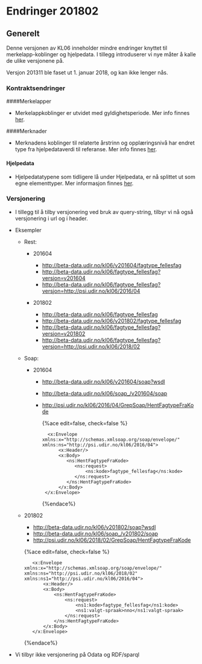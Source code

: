 # Endringer 201802

## Generelt

Denne versjonen av KL06 inneholder mindre endringer knyttet til merkelapp-koblinger og hjelpedata. I tillegg introduserer vi nye måter å kalle de ulike versjonene på.

Versjon 201311 ble faset ut 1. januar 2018, og kan ikke lenger nås.


### Kontraktsendringer

####Merkelapper

- Merkelappkoblinger er utvidet med gyldighetsperiode. Mer info finnes [her](https://kl06-doc.gitbooks.io/kl06-public/content/v/beta/appendix_a.html).

####Merknader

- Merknadens koblinger til relaterte årstrinn og opplæringsnivå har endret type fra hjelpedataverdi til referanse. Mer info finnes [her](https://kl06-doc.gitbooks.io/kl06-public/content/v/beta/appendix_a.html).

#### Hjelpedata

- Hjelpedatatypene som tidligere lå under Hjelpedata, er nå splittet ut som egne elementtyper. Mer informasjon finnes [her](https://kl06-doc.gitbooks.io/kl06-public/content/v/beta/appendix_a.html).

### Versjonering
- I tillegg til å tilby versjonering ved bruk av query-string, tilbyr vi nå også versjonering i url og i header.

- Eksempler
  - Rest:
    - 201604
      - http://beta-data.udir.no/kl06/v201604/fagtype_fellesfag
      - http://beta-data.udir.no/kl06/fagtype_fellesfag?versjon=v201604
      - http://beta-data.udir.no/kl06/fagtype_fellesfag?versjon=http://psi.udir.no/kl06/2016/04
    
    - 201802
      - http://beta-data.udir.no/kl06/fagtype_fellesfag
      - http://beta-data.udir.no/kl06/v201802/fagtype_fellesfag
      - http://beta-data.udir.no/kl06/fagtype_fellesfag?versjon=v201802
      - http://beta-data.udir.no/kl06/fagtype_fellesfag?versjon=http://psi.udir.no/kl06/2018/02

  - Soap:
    - 201604
      - http://beta-data.udir.no/kl06/v201604/soap?wsdl
      - http://beta-data.udir.no/kl06/soap_/v201604/soap
      - http://psi.udir.no/kl06/2016/04/GrepSoap/HentFagtypeFraKode
      
         {%ace edit=false, check=false %}
 
              <x:Envelope xmlns:x="http://schemas.xmlsoap.org/soap/envelope/"                 xmlns:ns="http://psi.udir.no/kl06/2016/04">
                  <x:Header/>
                  <x:Body>
                     <ns:HentFagtypeFraKode>
                        <ns:request>
                            <ns:kode>fagtype_fellesfag</ns:kode>
                        </ns:request>
                     </ns:HentFagtypeFraKode>
                  </x:Body>
             </x:Envelope>
         
        {%endace%}

   - 201802
      - http://beta-data.udir.no/kl06/v201802/soap?wsdl
      - http://beta-data.udir.no/kl06/soap_/v201802/soap
      - http://psi.udir.no/kl06/2018/02/GrepSoap/HentFagtypeFraKode
      
      {%ace edit=false, check=false %}

            <x:Envelope xmlns:x="http://schemas.xmlsoap.org/soap/envelope/"                                           xmlns:ns="http://psi.udir.no/kl06/2018/02" xmlns:ns1="http://psi.udir.no/kl06/2016/04">
                <x:Header/>
                <x:Body>
                    <ns:HentFagtypeFraKode>
                        <ns:request>
                            <ns1:kode>fagtype_fellesfag</ns1:kode>
                            <ns1:valgt-spraak>nno</ns1:valgt-spraak>
                        </ns:request>
                    </ns:HentFagtypeFraKode>
                </x:Body>
            </x:Envelope>

        {%endace%}


  
- Vi tilbyr ikke versjonering på Odata og RDF/sparql
  
  



